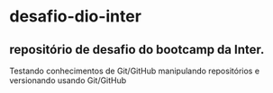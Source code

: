 # desafio-dio-inter

## repositório de desafio do bootcamp da Inter.

Testando conhecimentos de Git/GitHub manipulando repositórios e versionando usando Git/GitHub
